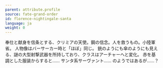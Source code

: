 ```yaml
---
parent: attribute.profile
source: fate-grand-order
id: florence-nightingale-santa
language: ja
weight: 0
---
```


奉仕と献身を信条とする、クリミアの天使。鋼の信念。人を救うもの。小陸軍省。
人物像はバーサーカー時と「ほぼ」同じ。
銃のようにも傘のようにも見える、謎の大型射撃武器を所持しており、クラスはアーチャーへと変化。
赤を基調とした服装からすると……
サンタ系サーヴァント……
のようではあるが……？
